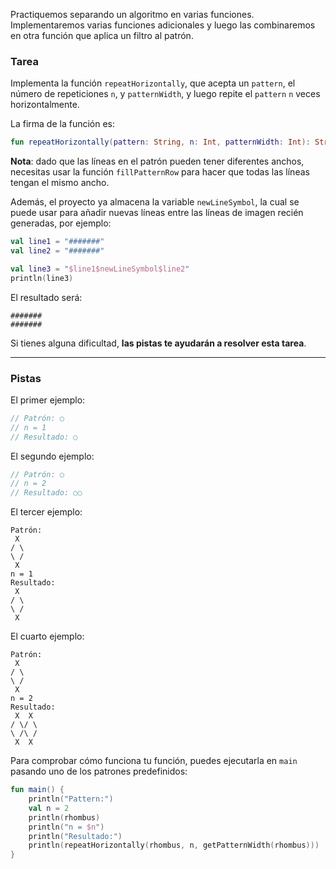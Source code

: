 Practiquemos separando un algoritmo en varias funciones. Implementaremos varias funciones adicionales y luego las combinaremos en otra función que aplica un filtro al patrón.

### Tarea

Implementa la función `repeatHorizontally`, que acepta un `pattern`, el número de repeticiones `n`, y `patternWidth`, y luego repite el `pattern` `n` veces horizontalmente.

<div class="hint" title="Haz clic para ver la nueva firma de la función repeatHorizontally">

La firma de la función es:
```kotlin
fun repeatHorizontally(pattern: String, n: Int, patternWidth: Int): String
```
</div>

**Nota**: dado que las líneas en el patrón pueden tener diferentes anchos, necesitas usar la función `fillPatternRow` para hacer que todas las líneas tengan el mismo ancho.

Además, el proyecto ya almacena la variable `newLineSymbol`, la cual se puede usar para añadir nuevas líneas entre las líneas de imagen recién generadas, por ejemplo:
```kotlin
val line1 = "#######"
val line2 = "#######"

val line3 = "$line1$newLineSymbol$line2"
println(line3)
```

El resultado será:
```text
#######
#######
```
</div>

Si tienes alguna dificultad, **las pistas te ayudarán a resolver esta tarea**.

----

### Pistas

<div class="hint" title="Haz clic para ver varios ejemplos de cómo debería funcionar la función repeatHorizontally">

El primer ejemplo:
```kotlin
// Patrón: ○
// n = 1
// Resultado: ○
```

El segundo ejemplo:
```kotlin
// Patrón: ○
// n = 2
// Resultado: ○○
```

El tercer ejemplo:
```text
Patrón:
 X
/ \
\ /
 X
n = 1
Resultado:
 X
/ \
\ /
 X 
```

El cuarto ejemplo:
```text
Patrón:
 X
/ \
\ /
 X
n = 2
Resultado:
 X  X 
/ \/ \
\ /\ /
 X  X 
```

</div>

<div class="hint" title="Haz clic para aprender cómo ejecutar la función repeatHorizontally con patrones predefinidos">

Para comprobar cómo funciona tu función, puedes ejecutarla en <code>main</code> pasando uno de los patrones predefinidos:

```kotlin
fun main() {
    println("Pattern:")
    val n = 2
    println(rhombus)
    println("n = $n")
    println("Resultado:")
    println(repeatHorizontally(rhombus, n, getPatternWidth(rhombus)))
}
```
</div>